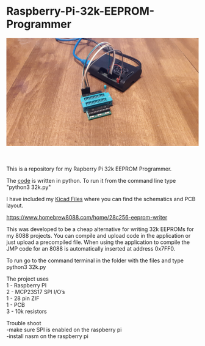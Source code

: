 # Raspberry-Pi-32k-EEPROM-Programmer

![alt text](/images/20211111_121409.jpg)

\
\
This is a repository for my Rapberry Pi 32k EEPROM Programmer.

The [code](https://github.com/homebrew8088/Raspberry-Pi-32k-EEPROM-Programmer/tree/main/py) is written in python. To run it from the command line type "python3 32k.py"

I have included my [Kicad Files](https://github.com/homebrew8088/Raspberry-Pi-32k-EEPROM-Programmer/tree/main/Kicad) where you can find the schematics and PCB layout.

https://www.homebrew8088.com/home/28c256-eeprom-writer

This was developed to be a cheap alternative for writing 32k EEPROMs for my 8088 projects. You can compile and upload code in the application or just upload a precompiled file.  When using the application to compile the JMP code for an 8088 is automatically inserted at address 0x7FF0.  

To run go to the command terminal in the folder with the files and type  python3 32k.py

The project uses\
1 - Raspberry PI\
2 - MCP23S17 SPI I/O’s\
1 - 28 pin ZIF\
1 - PCB\
3 - 10k resistors 

Trouble shoot \
-make sure SPI is enabled on the raspberry pi \
-install nasm on the raspberry pi
